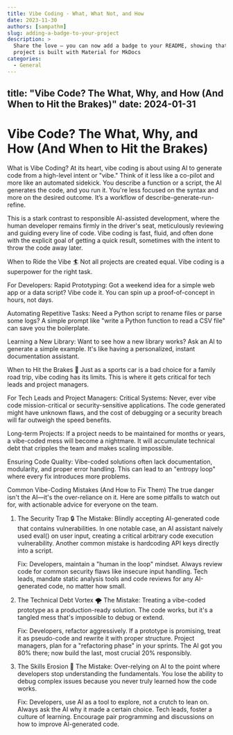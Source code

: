 ```yaml
---
title: Vibe Coding - What, What Not, and How
date: 2023-11-30
authors: [sampathm]
slug: adding-a-badge-to-your-project
description: >
  Share the love – you can now add a badge to your README, showing that your
  project is built with Material for MkDocs
categories:
  - General
---
```

## title: "Vibe Code? The What, Why, and How (And When to Hit the Brakes)" date: 2024-01-31

# Vibe Code? The What, Why, and How (And When to Hit the Brakes)

What is Vibe Coding? At its heart, vibe coding is about using AI to generate
code from a high-level intent or "vibe." Think of it less like a co-pilot and
more like an automated sidekick. You describe a function or a script, the AI
generates the code, and you run it. You're less focused on the syntax and more
on the desired outcome. It’s a workflow of describe-generate-run-refine.

This is a stark contrast to responsible AI-assisted development, where the
human developer remains firmly in the driver's seat, meticulously reviewing and
guiding every line of code. Vibe coding is fast, fluid, and often done with the
explicit goal of getting a quick result, sometimes with the intent to throw the
code away later.

When to Ride the Vibe 🏄 Not all projects are created equal. Vibe coding is a
superpower for the right task.

For Developers: Rapid Prototyping: Got a weekend idea for a simple web app or a
data script? Vibe code it. You can spin up a proof-of-concept in hours, not
days.

Automating Repetitive Tasks: Need a Python script to rename files or parse some
logs? A simple prompt like "write a Python function to read a CSV file" can
save you the boilerplate.

Learning a New Library: Want to see how a new library works? Ask an AI to
generate a simple example. It's like having a personalized, instant
documentation assistant.

When to Hit the Brakes 🛑 Just as a sports car is a bad choice for a family road
trip, vibe coding has its limits. This is where it gets critical for tech leads
and project managers.

For Tech Leads and Project Managers: Critical Systems: Never, ever vibe code
mission-critical or security-sensitive applications. The code generated might
have unknown flaws, and the cost of debugging or a security breach will far
outweigh the speed benefits.

Long-term Projects: If a project needs to be maintained for months or years, a
vibe-coded mess will become a nightmare. It will accumulate technical debt that
cripples the team and makes scaling impossible.

Ensuring Code Quality: Vibe-coded solutions often lack documentation,
modularity, and proper error handling. This can lead to an "entropy loop" where
every fix introduces more problems.

Common Vibe-Coding Mistakes (And How to Fix Them) The true danger isn't the
AI—it's the over-reliance on it. Here are some pitfalls to watch out for, with
actionable advice for everyone on the team.

1. The Security Trap 🔒 The Mistake: Blindly accepting AI-generated code that
   contains vulnerabilities. In one notable case, an AI assistant naively used
   eval() on user input, creating a critical arbitrary code execution
   vulnerability. Another common mistake is hardcoding API keys directly into a
   script.

   Fix: Developers, maintain a "human in the loop" mindset. Always review code
   for common security flaws like insecure input handling. Tech leads, mandate
   static analysis tools and code reviews for any AI-generated code, no matter
   how small.

1. The Technical Debt Vortex 🌪️ The Mistake: Treating a vibe-coded prototype as
   a production-ready solution. The code works, but it's a tangled mess that's
   impossible to debug or extend.

   Fix: Developers, refactor aggressively. If a prototype is promising, treat
   it as pseudo-code and rewrite it with proper structure. Project managers,
   plan for a "refactoring phase" in your sprints. The AI got you 80% there;
   now build the last, most crucial 20% responsibly.

1. The Skills Erosion 🧠 The Mistake: Over-relying on AI to the point where
   developers stop understanding the fundamentals. You lose the ability to
   debug complex issues because you never truly learned how the code works.

   Fix: Developers, use AI as a tool to explore, not a crutch to lean on.
   Always ask the AI why it made a certain choice. Tech leads, foster a culture
   of learning. Encourage pair programming and discussions on how to improve
   AI-generated code.
